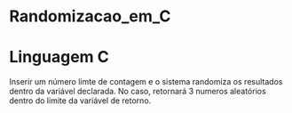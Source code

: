 # Randomizacao_em_C

<h1> Linguagem C </h1>

Inserir um número limte de contagem e o sistema randomiza os resultados dentro da variável declarada. No caso, retornará 3 numeros aleatórios dentro do limite da variável de retorno.
